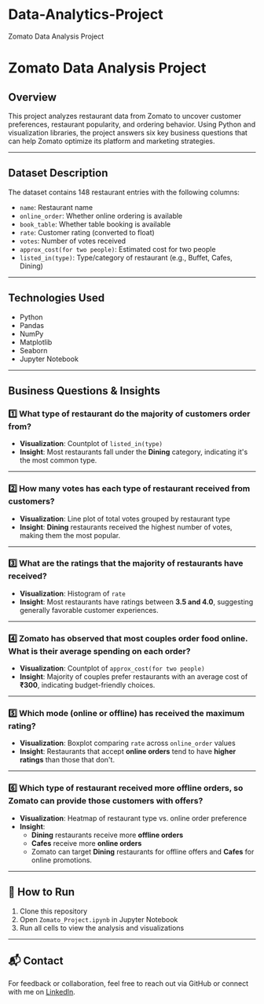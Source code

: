 # Data-Analytics-Project
Zomato Data Analysis Project

# Zomato Data Analysis Project

## Overview

This project analyzes restaurant data from Zomato to uncover customer preferences, restaurant popularity, and ordering behavior. Using Python and visualization libraries, the project answers six key business questions that can help Zomato optimize its platform and marketing strategies.

---

## Dataset Description

The dataset contains 148 restaurant entries with the following columns:

- `name`: Restaurant name  
- `online_order`: Whether online ordering is available  
- `book_table`: Whether table booking is available  
- `rate`: Customer rating (converted to float)  
- `votes`: Number of votes received  
- `approx_cost(for two people)`: Estimated cost for two people  
- `listed_in(type)`: Type/category of restaurant (e.g., Buffet, Cafes, Dining)

---

## Technologies Used

- Python  
- Pandas  
- NumPy  
- Matplotlib  
- Seaborn  
- Jupyter Notebook

---

## Business Questions & Insights

### 1️⃣ What type of restaurant do the majority of customers order from?

- **Visualization**: Countplot of `listed_in(type)`
- **Insight**: Most restaurants fall under the **Dining** category, indicating it's the most common type.

---

### 2️⃣ How many votes has each type of restaurant received from customers?

- **Visualization**: Line plot of total votes grouped by restaurant type
- **Insight**: **Dining** restaurants received the highest number of votes, making them the most popular.

---

### 3️⃣ What are the ratings that the majority of restaurants have received?

- **Visualization**: Histogram of `rate`
- **Insight**: Most restaurants have ratings between **3.5 and 4.0**, suggesting generally favorable customer experiences.

---

### 4️⃣ Zomato has observed that most couples order food online. What is their average spending on each order?

- **Visualization**: Countplot of `approx_cost(for two people)`
- **Insight**: Majority of couples prefer restaurants with an average cost of **₹300**, indicating budget-friendly choices.

---

### 5️⃣ Which mode (online or offline) has received the maximum rating?

- **Visualization**: Boxplot comparing `rate` across `online_order` values
- **Insight**: Restaurants that accept **online orders** tend to have **higher ratings** than those that don't.

---

### 6️⃣ Which type of restaurant received more offline orders, so Zomato can provide those customers with offers?

- **Visualization**: Heatmap of restaurant type vs. online order preference
- **Insight**:  
  - **Dining** restaurants receive more **offline orders**  
  - **Cafes** receive more **online orders**  
  - Zomato can target **Dining** restaurants for offline offers and **Cafes** for online promotions.

---

## 🚀 How to Run

1. Clone this repository  
2. Open `Zomato_Project.ipynb` in Jupyter Notebook  
3. Run all cells to view the analysis and visualizations

---

## 📬 Contact

For feedback or collaboration, feel free to reach out via GitHub or connect with me on [LinkedIn](https://www.linkedin.com/in/divesh-sonawane-6ba631297).
